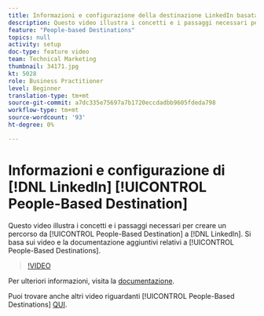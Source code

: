 ```yaml
---
title: Informazioni e configurazione della destinazione LinkedIn basata sulle persone
description: Questo video illustra i concetti e i passaggi necessari per creare una destinazione LinkedIn basata sulle persone. Si basa sui video e la documentazione aggiuntivi sulle destinazioni basate su persone.
feature: "People-based Destinations"
topics: null
activity: setup
doc-type: feature video
team: Technical Marketing
thumbnail: 34171.jpg
kt: 5028
role: Business Practitioner
level: Beginner
translation-type: tm+mt
source-git-commit: a7dc335e75697a7b1720eccdadbb9605fdeda798
workflow-type: tm+mt
source-wordcount: '93'
ht-degree: 0%

---
```



# Informazioni e configurazione di [!DNL LinkedIn] [!UICONTROL People-Based Destination]

Questo video illustra i concetti e i passaggi necessari per creare un percorso da [!UICONTROL People-Based Destination] a [!DNL LinkedIn]. Si basa sui video e la documentazione aggiuntivi relativi a [!UICONTROL People-Based Destinations].

>[!VIDEO](https://video.tv.adobe.com/v/34171/?quality=12)

Per ulteriori informazioni, visita la [documentazione](https://docs.adobe.com/content/help/en/audience-manager/user-guide/features/destinations/people-based/people-based-destinations-overview.html).

Puoi trovare anche altri video riguardanti [!UICONTROL People-Based Destinations] [QUI](https://adobe.ly/aamlearnpbd).
